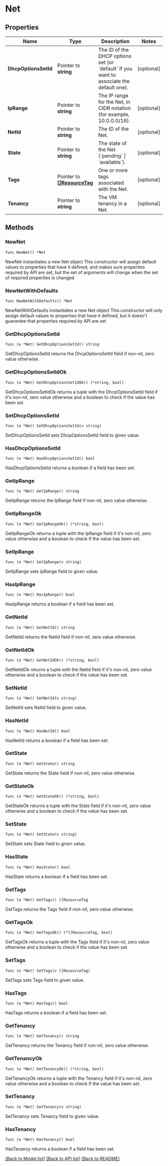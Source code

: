 # Net

## Properties

Name | Type | Description | Notes
------------ | ------------- | ------------- | -------------
**DhcpOptionsSetId** | Pointer to **string** | The ID of the DHCP options set (or &#x60;default&#x60; if you want to associate the default one). | [optional] 
**IpRange** | Pointer to **string** | The IP range for the Net, in CIDR notation (for example, 10.0.0.0/16). | [optional] 
**NetId** | Pointer to **string** | The ID of the Net. | [optional] 
**State** | Pointer to **string** | The state of the Net (&#x60;pending&#x60; \\| &#x60;available&#x60;). | [optional] 
**Tags** | Pointer to [**[]ResourceTag**](ResourceTag.md) | One or more tags associated with the Net. | [optional] 
**Tenancy** | Pointer to **string** | The VM tenancy in a Net. | [optional] 

## Methods

### NewNet

`func NewNet() *Net`

NewNet instantiates a new Net object
This constructor will assign default values to properties that have it defined,
and makes sure properties required by API are set, but the set of arguments
will change when the set of required properties is changed

### NewNetWithDefaults

`func NewNetWithDefaults() *Net`

NewNetWithDefaults instantiates a new Net object
This constructor will only assign default values to properties that have it defined,
but it doesn't guarantee that properties required by API are set

### GetDhcpOptionsSetId

`func (o *Net) GetDhcpOptionsSetId() string`

GetDhcpOptionsSetId returns the DhcpOptionsSetId field if non-nil, zero value otherwise.

### GetDhcpOptionsSetIdOk

`func (o *Net) GetDhcpOptionsSetIdOk() (*string, bool)`

GetDhcpOptionsSetIdOk returns a tuple with the DhcpOptionsSetId field if it's non-nil, zero value otherwise
and a boolean to check if the value has been set.

### SetDhcpOptionsSetId

`func (o *Net) SetDhcpOptionsSetId(v string)`

SetDhcpOptionsSetId sets DhcpOptionsSetId field to given value.

### HasDhcpOptionsSetId

`func (o *Net) HasDhcpOptionsSetId() bool`

HasDhcpOptionsSetId returns a boolean if a field has been set.

### GetIpRange

`func (o *Net) GetIpRange() string`

GetIpRange returns the IpRange field if non-nil, zero value otherwise.

### GetIpRangeOk

`func (o *Net) GetIpRangeOk() (*string, bool)`

GetIpRangeOk returns a tuple with the IpRange field if it's non-nil, zero value otherwise
and a boolean to check if the value has been set.

### SetIpRange

`func (o *Net) SetIpRange(v string)`

SetIpRange sets IpRange field to given value.

### HasIpRange

`func (o *Net) HasIpRange() bool`

HasIpRange returns a boolean if a field has been set.

### GetNetId

`func (o *Net) GetNetId() string`

GetNetId returns the NetId field if non-nil, zero value otherwise.

### GetNetIdOk

`func (o *Net) GetNetIdOk() (*string, bool)`

GetNetIdOk returns a tuple with the NetId field if it's non-nil, zero value otherwise
and a boolean to check if the value has been set.

### SetNetId

`func (o *Net) SetNetId(v string)`

SetNetId sets NetId field to given value.

### HasNetId

`func (o *Net) HasNetId() bool`

HasNetId returns a boolean if a field has been set.

### GetState

`func (o *Net) GetState() string`

GetState returns the State field if non-nil, zero value otherwise.

### GetStateOk

`func (o *Net) GetStateOk() (*string, bool)`

GetStateOk returns a tuple with the State field if it's non-nil, zero value otherwise
and a boolean to check if the value has been set.

### SetState

`func (o *Net) SetState(v string)`

SetState sets State field to given value.

### HasState

`func (o *Net) HasState() bool`

HasState returns a boolean if a field has been set.

### GetTags

`func (o *Net) GetTags() []ResourceTag`

GetTags returns the Tags field if non-nil, zero value otherwise.

### GetTagsOk

`func (o *Net) GetTagsOk() (*[]ResourceTag, bool)`

GetTagsOk returns a tuple with the Tags field if it's non-nil, zero value otherwise
and a boolean to check if the value has been set.

### SetTags

`func (o *Net) SetTags(v []ResourceTag)`

SetTags sets Tags field to given value.

### HasTags

`func (o *Net) HasTags() bool`

HasTags returns a boolean if a field has been set.

### GetTenancy

`func (o *Net) GetTenancy() string`

GetTenancy returns the Tenancy field if non-nil, zero value otherwise.

### GetTenancyOk

`func (o *Net) GetTenancyOk() (*string, bool)`

GetTenancyOk returns a tuple with the Tenancy field if it's non-nil, zero value otherwise
and a boolean to check if the value has been set.

### SetTenancy

`func (o *Net) SetTenancy(v string)`

SetTenancy sets Tenancy field to given value.

### HasTenancy

`func (o *Net) HasTenancy() bool`

HasTenancy returns a boolean if a field has been set.


[[Back to Model list]](../README.md#documentation-for-models) [[Back to API list]](../README.md#documentation-for-api-endpoints) [[Back to README]](../README.md)


